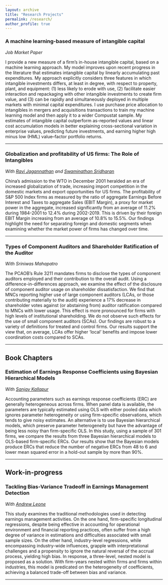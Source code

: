 ```yaml
---
layout: archive
title: "Research Projects"
permalink: /research/
author_profile: true
---
```


### A machine learning-based measure of intangible capital
*Job Market Paper*

I provide a new measure of a firm’s in-house intangible capital, based on a machine learning approach. My model improves upon recent progress in the literature that estimates intangible capital by linearly accumulating past expenditures. My approach explicitly considers three features in which intangible investments differs, at least in degree, with respect to property, plant, and equipment: (1) less likely to erode with use, (2) facilitate easier interaction and repackaging with other intangible investments to create firm value, and (3) can be rapidly and simultaneously deployed in multiple markets with minimal capital expenditures. I use purchase price allocation to intangibles in mergers and acquisitions transactions to train my machine learning model and then apply it to a wider Compustat sample. My estimates of intangible capital outperform as-reported values and linear cost accumulation models in better explaining cross-sectional variation in enterprise values, predicting future investments, and earning higher high minus low (HML) value–factor portfolio returns.

---

### Globalization and profitability of US firms: The Role of Intangibles
*With [Ravi Jagannathan](https://en.wikipedia.org/wiki/Ravi_Jagannathan) and [Swaminathan Sridharan](https://www.kellogg.northwestern.edu/faculty/directory/sridharan_swaminathan.aspx)*

China’s admission to the WTO in December 2001 heralded an era of increased globalization of trade, increasing import competition in the domestic markets and export opportunities for US firms. The profitability of S&P 500 Index firms as measured by the ratio of aggregate Earnings Before Interest and Taxes to aggregate Sales (EBIT Margin), a proxy for market power in the aggregate, increased significantly from an average of 11.2% during 1984-2001 to 12.4% during 2002-2019.  This is driven by their foreign EBIT Margin increasing from an average of 10.8% to 15.5%.  Our findings highlight the need for separating foreign and domestic segments when examining whether the market power of firms has changed over time.

---

### Types of Component Auditors and Shareholder Ratification of the Auditor
*With Sriniwas Mahapatro*

The PCAOB’s Rule 3211 mandates firms to disclose the types of component auditors employed and their contribution to the overall audit. Using a difference-in-differences approach, we examine the effect of the disclosure of component auditor usage on shareholder dissatisfaction. We find that MNCs reporting higher use of large component auditors (LCAs, or those contributing materially to the audit) experience a 17% decrease in shareholder votes against (or abstaining from) auditor ratification compared to MNCs with lower usage. This effect is more pronounced for firms with high levels of institutional shareholding. We do not observe such effects for the use of small component auditors (SCAs). Our findings are robust to a variety of definitions for treated and control firms. Our results support the view that, on average, LCAs offer higher ‘local’ benefits and impose lower coordination costs compared to SCAs.

---

## Book Chapters

### Estimation of Earnings Response Coefficients using Bayesian Hierarchical Models
*With [Sanjay Kallapur](https://scholar.google.com/citations?user=Xa0GKZoAAAAJ&hl=en)*

Accounting parameters such as earnings response coefficients (ERC) are generally heterogeneous across firms. When panel data is available, the parameters are typically estimated using OLS with either pooled data which ignores parameter heterogeneity or using firm-specific observations, which tends to give noisy estimates. An alternative is to use Bayesian hierarchical models, which preserve parameter heterogeneity but have the advantage of being less noisy than firm-specific OLS. In this study, using a sample of 301 firms, we compare the results from three Bayesian hierarchical models to OLS-based firm-specific ERCs. Our results show that the Bayesian models produce ERCs that reduce the number of negative ERCs from 48 to 6 and lower mean squared error in a hold-out sample by more than 90%.

---

## Work-in-progress

### Tackling Bias-Variance Tradeoff in Earnings Management Detection
*With [Andrew Leone](https://scholar.google.com/citations?user=7GdQEHIAAAAJ&hl=en)*

This study examines the traditional methodologies used in detecting earnings management activities. On the one hand, firm-specific longitudinal regressions, despite being effective in accounting for operational environment and financial reporting practices, often suffer from a high degree of variance in estimations and difficulties associated with small sample sizes. On the other hand, industry-level regressions, while encompassing industry-wide influences, grapple with interpretational challenges and a propensity to ignore the natural reversal of the accrual process, yielding high bias. In response, a three-level, nested model is proposed as a solution. With firm-years nested within firms and firms within industries, this model is predicated on the heterogeneity of coefficients, achieving a balanced trade-off between bias and variance.

---

